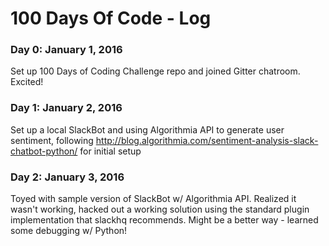 # 100 Days Of Code - Log

### Day 0: January 1, 2016
Set up 100 Days of Coding Challenge repo and joined Gitter chatroom.  Excited!

### Day 1: January 2, 2016
Set up a local SlackBot and using Algorithmia API to generate user sentiment, following http://blog.algorithmia.com/sentiment-analysis-slack-chatbot-python/ for initial setup

### Day 2: January 3, 2016
Toyed with sample version of SlackBot w/ Algorithmia API.  Realized it wasn't working, hacked out a working solution using the standard plugin implementation that slackhq recommends.  Might be a better way - learned some debugging w/ Python!